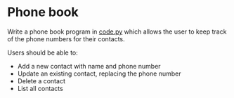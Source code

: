 # Phone book

Write a phone book program in [code.py](code.py) which allows the user to keep track of the phone numbers for their contacts. 

Users should be able to:
* Add a new contact with name and phone number
* Update an existing contact, replacing the phone number
* Delete a contact
* List all contacts